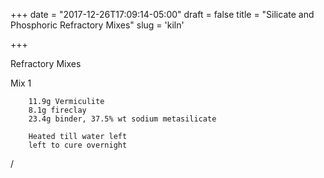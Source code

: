 +++
date = "2017-12-26T17:09:14-05:00"
draft = false
title = "Silicate and Phosphoric Refractory Mixes"
slug = 'kiln'

+++

Refractory Mixes


Mix 1
```
	11.9g Vermiculite
	8.1g fireclay
	23.4g binder, 37.5% wt sodium metasilicate

	Heated till water left
	left to cure overnight
```
/

